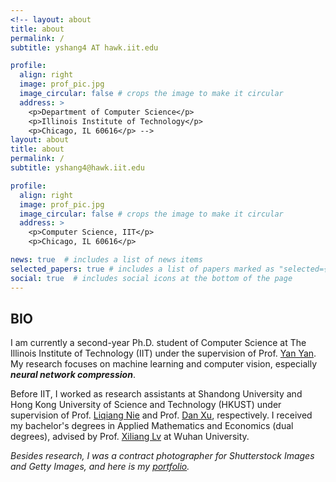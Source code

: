 ```yaml
---
<!-- layout: about
title: about
permalink: /
subtitle: yshang4 AT hawk.iit.edu

profile:
  align: right
  image: prof_pic.jpg
  image_circular: false # crops the image to make it circular
  address: >
    <p>Department of Computer Science</p>
    <p>Illinois Institute of Technology</p>
    <p>Chicago, IL 60616</p> -->
layout: about
title: about
permalink: /
subtitle: yshang4@hawk.iit.edu

profile:
  align: right
  image: prof_pic.jpg
  image_circular: false # crops the image to make it circular
  address: >
    <p>Computer Science, IIT</p>
    <p>Chicago, IL 60616</p>

news: true  # includes a list of news items
selected_papers: true # includes a list of papers marked as "selected={true}"
social: true  # includes social icons at the bottom of the page
---
```

## BIO
I am currently a second-year Ph.D. student of Computer Science at The Illinois Institute of Technology (IIT) under the supervision of Prof. [Yan Yan](https://tomyan555.github.io/). My research focuses on machine learning and computer vision, especially **_neural network compression_**.    

Before IIT, I worked as research assistants at Shandong University and Hong Kong University of Science and Technology (HKUST) under supervision of Prof. [Liqiang Nie](https://liqiangnie.github.io/index.html) and Prof. [Dan Xu](https://www.danxurgb.net/), respectively. I received my bachelor's degrees in Applied Mathematics and Economics (dual degrees), advised by Prof. [Xiliang Lv](https://scholar.google.com/citations?user=SIJCkXcAAAAJ&hl=en) at Wuhan University.    

_Besides research, I was a contract photographer for Shutterstock Images and Getty Images, and here is my [portfolio](https://500px.com.cn/shang)._     
<!-- > Motto: Wir müssen wissen, wir werden wissen!     -->
